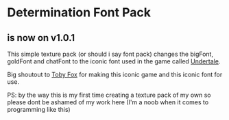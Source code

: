 # Determination Font Pack

## is now on v1.0.1

This simple texture pack (or should i say font pack) changes the bigFont, goldFont and chatFont to the iconic font used in the game called [Undertale](https://store.steampowered.com/app/391540/Undertale/).

Big shoutout to [Toby Fox](https://x.com/tobyfox) for making this iconic game and this iconic font for use.

PS: by the way this is my first time creating a texture pack of my own so please dont be ashamed of my work here (I'm a noob when it comes to programming like this)